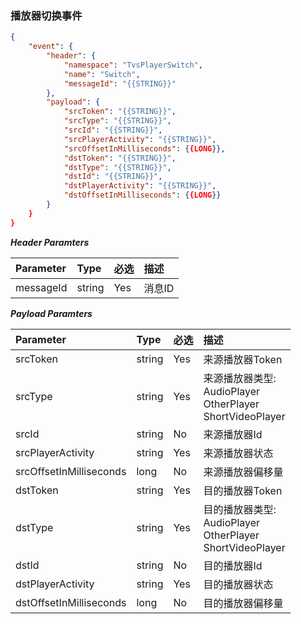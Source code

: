 ### 播放器切换事件
```json
{
    "event": {
        "header": {
            "namespace": "TvsPlayerSwitch",
            "name": "Switch",
            "messageId": "{{STRING}}"
        },
        "payload": {
            "srcToken": "{{STRING}}",
            "srcType": "{{STRING}}",
            "srcId": "{{STRING}}",
            "srcPlayerActivity": "{{STRING}}",
            "srcOffsetInMilliseconds": {{LONG}},
            "dstToken": "{{STRING}}",
            "dstType": "{{STRING}}",
            "dstId": "{{STRING}}",
            "dstPlayerActivity": "{{STRING}}",
            "dstOffsetInMilliseconds": {{LONG}}
        }
    }
}    
```

***Header Paramters***

|    Parameter            |    Type        |    必选    |    描述                                |
|    :-------------------    |    :--------    |    :-----    |    :--------------------------------    |
|    messageId            |    string    |    Yes    |    消息ID                            |

***Payload Paramters***

|    Parameter                        |    Type        |    必选    |    描述                        |
|    :-------------------------------    |    :--------    |    :-----    |    :------------------------    |
|    srcToken                        |    string    |    Yes    |    来源播放器Token    |
|    srcType                            |    string    |    Yes    |    来源播放器类型:<br>AudioPlayer<br>OtherPlayer<br>ShortVideoPlayer        |
|    srcId                                |    string    |    No    |    来源播放器Id            |
|    srcPlayerActivity            |    string    |    Yes    |    来源播放器状态        |
|    srcOffsetInMilliseconds    |    long        |    No    |    来源播放器偏移量    |
|    dstToken                        |    string    |    Yes    |    目的播放器Token    |
|    dstType                            |    string    |    Yes    |    目的播放器类型:<br>AudioPlayer<br>OtherPlayer<br>ShortVideoPlayer        |
|    dstId                                |    string    |    No    |    目的播放器Id            |
|    dstPlayerActivity            |    string    |    Yes    |    目的播放器状态        |
|    dstOffsetInMilliseconds    |    long        |    No    |    目的播放器偏移量    |